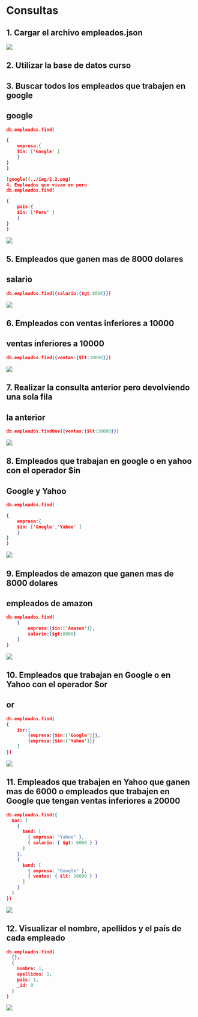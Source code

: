 # Consultas

## 1. Cargar el archivo empleados.json
![](../img/2.1.png)

## 2. Utilizar la base de datos curso


## 3. Buscar todos los empleados que trabajen en google
## google
```json
db.empleados.find(

{
    empresa:{
    $in: ['Google' ] 
    }
}
)

[google](../img/2.2.png)
4. Empleados que vivan en peru
db.empleados.find(

{
    pais:{
    $in: ['Peru' ] 
    }
}
)
```
![](../img/2.3.png)
## 5. Empleados que ganen mas de 8000 dolares
## salario
```json
db.empleados.find({salario:{$gt:8000}})
```
![](../img/2.4.png)

## 6. Empleados con ventas inferiores a 10000
## ventas inferiores a 10000
```json
db.empleados.find({ventas:{$lt:10000}})
```
![](../img/2.5.png)

## 7. Realizar la consulta anterior pero devolviendo una sola fila
## la anterior
```json
db.empleados.findOne({ventas:{$lt:10000}})
```
![](../img/2.8.png)

## 8. Empleados que trabajan en google o en yahoo con el operador $in
## Google y Yahoo
```json
db.empleados.find(

{
    empresa:{
    $in: ['Google','Yahoo' ] 
    }
}
)
```
![](../img/2.6.png)

## 9. Empleados de amazon que ganen mas de 8000 dolares

## empleados de amazon
```json
db.empleados.find(
    {
        empresa:{$in:['Amazon']},
        salario:{$gt:8000}
    }
)
```
![](../img/2.9.png)

## 10. Empleados que trabajan en Google o en Yahoo con el operador $or
## or
```json
db.empleados.find(
{
    $or:[
        {empresa:{$in:['Google']}},
        {empresa:{$in:['Yahoo']}}
    ]
})
```
![](../img/2.10.png)



## 11. Empleados que trabajen en Yahoo que ganen mas de 6000 o empleados que trabajen en Google que tengan ventas inferiores a 20000
```json
db.empleados.find({
  $or: [
    {
      $and: [
        { empresa: "Yahoo" },
        { salario: { $gt: 6000 } }
      ]
    },
    {
      $and: [
        { empresa: "Google" },
        { ventas: { $lt: 20000 } }
      ]
    }
  ]
})
```
![](../img/2.11.png)



## 12. Visualizar el nombre, apellidos y el país de cada empleado
```json
db.empleados.find(
  {},
  {
    nombre: 1,
    apellidos: 1,
    pais: 1,
    _id: 0
  }
)
```
![](../img/2.12.png)
